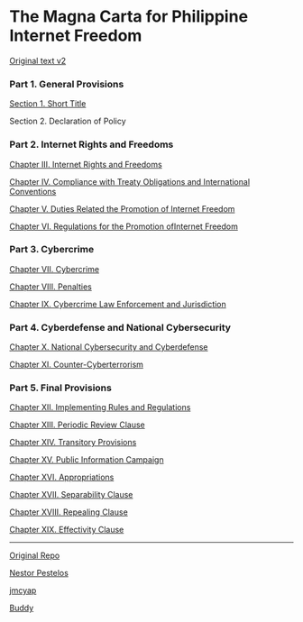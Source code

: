 The Magna Carta for Philippine Internet Freedom
===============================================

[Original text v2](https://docs.google.com/file/d/0BwuHt0yjELYxanQ3Y2EwaWJwQUU/preview)

### Part 1. General Provisions

[Section 1. Short Title](https://github.com/ngpestelos/SB-3327/wiki/Section-1)

Section 2. Declaration of Policy

### Part 2. Internet Rights and Freedoms

[Chapter III. Internet Rights and Freedoms](https://github.com/ngpestelos/SB-3327/wiki/Chapter-3)

[Chapter IV. Compliance with Treaty Obligations and International Conventions](https://github.com/ngpestelos/SB-3327/wiki/Chapter-4)

[Chapter V. Duties Related the Promotion of Internet Freedom](https://github.com/ngpestelos/SB-3327/wiki/Chapter-5)

[Chapter VI. Regulations for the Promotion ofInternet Freedom](https://github.com/ngpestelos/SB-3327/wiki/Chapter-6)

### Part 3. Cybercrime

[Chapter VII. Cybercrime](https://github.com/ngpestelos/SB-3327/wiki/Chapter-7)

[Chapter VIII. Penalties](https://github.com/ngpestelos/SB-3327/wiki/Chapter-8)

[Chapter IX. Cybercrime Law Enforcement and Jurisdiction](https://github.com/ngpestelos/SB-3327/wiki/Chapter-9)

### Part 4. Cyberdefense and National Cybersecurity

[Chapter X. National Cybersecurity and Cyberdefense](https://github.com/ngpestelos/SB-3327/wiki/Chapter-10)

[Chapter XI. Counter-Cyberterrorism](https://github.com/ngpestelos/SB-3327/wiki/Chapter-11)

### Part 5. Final Provisions

[Chapter XII. Implementing Rules and Regulations](https://github.com/ngpestelos/SB-3327/wiki/Chapter-12)

[Chapter XIII. Periodic Review Clause](https://github.com/ngpestelos/SB-3327/wiki/Chapter-13)

[Chapter XIV. Transitory Provisions](https://github.com/ngpestelos/SB-3327/wiki/Chapter-14)

[Chapter XV. Public Information Campaign](https://github.com/ngpestelos/SB-3327/wiki/Chapter-15)

[Chapter XVI. Appropriations](https://github.com/ngpestelos/SB-3327/wiki/Chapter-16)

[Chapter XVII. Separability Clause](https://github.com/ngpestelos/SB-3327/wiki/Chapter-17)

[Chapter XVIII. Repealing Clause](https://github.com/ngpestelos/SB-3327/wiki/Chapter-18)

[Chapter XIX. Effectivity Clause](https://github.com/ngpestelos/SB-3327/wiki/Chapter-19)

*** 

[Original Repo](https://github.com/ngpestelos/SB-3327)

[Nestor Pestelos](https://github.com/ngpestelos)

[jmcyap](https://github.com/jmcyap)

[Buddy](https://github.com/keikun17)
